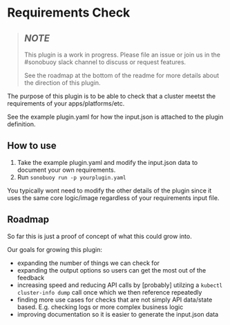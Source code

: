 # Requirements Check

>## _NOTE_ 
>This plugin is a work in progress. Please file an issue or join us in the #sonobuoy slack
channel to discuss or request features.
> 
>See the roadmap at the bottom of the readme for more details about the direction of this plugin.

The purpose of this plugin is to be able to check that a cluster meetst the
requirements of your apps/platforms/etc.

See the example plugin.yaml for how the input.json is attached to the plugin definition.

## How to use

1. Take the example plugin.yaml and modify the input.json data to document your own requirements.
2. Run `sonobuoy run -p yourplugin.yaml`

You typically wont need to modify the other details of the plugin since it uses the same
core logic/image regardless of your requirements input file.

## Roadmap

So far this is just a proof of concept of what this could grow into.

Our goals for growing this plugin:
- expanding the number of things we can check for
- expanding the output options so users can get the most out of the feedback
- increasing speed and reducing API calls by [probably] utilzing a `kubectl cluster-info dump` call once which we then reference repeatedly
- finding more use cases for checks that are not simply API data/state based. E.g. checking logs or more complex business logic
- improving documentation so it is easier to generate the input.json data